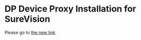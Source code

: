# DP Device Proxy Installation for SureVision

Please go to [the new link](https://design2production.github.io/dp-scoop/qic.html)